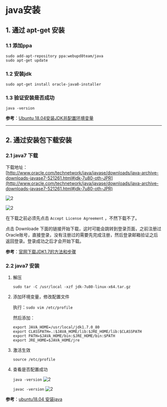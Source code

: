# java安装

## 1. 通过 apt-get 安装

### 1.1 添加ppa

```shell
sudo add-apt-repository ppa:webupd8team/java
sudo apt-get update
```

### 1.2 安装jdk

```shell
sudo apt-get install oracle-java8-installer
```

### 1.3 验证安装是否成功

```shell
java -version
```

**参考**：[Ubuntu 18.04安装JDK并配置环境变量](https://blog.csdn.net/pxmxx/article/details/80106239)

---

## 2. 通过安装包下载安装

### 2.1 java7 下载

 下载地址：[http://www.oracle.com/technetwork/java/javase/downloads/java-archive-downloads-javase7-521261.html#jdk-7u80-oth-JPR](http://www.oracle.com/technetwork/java/javase/downloads/java-archive-downloads-javase7-521261.html#jdk-7u80-oth-JPR)

![2](http://ww1.sinaimg.cn/large/006alGmrly1g1yi1ps4epj30jh094ab6.jpg)

![2](http://ww1.sinaimg.cn/large/006alGmrly1g1yi2cjbprj30j30g241h.jpg)

在下载之前必须先点击 `Accept License Agreement`  ，不然下载不了。

点击 Downloade 下面的链接开始下载，这时可能会跳转到登录页面，之前注册过Oracle账号，直接登录，没有注册过的需要先完成注册，然后登录邮箱验证之后返回登录。登录成功之后才会开始下载。

**参考**：[官网下载JDK1.7的方法和步骤](https://blog.csdn.net/liu59412/article/details/82353392)

### 2.2 java7 安装

1. 解压

    ```shell
    sudo tar -C /usr/local -xzf jdk-7u80-linux-x64.tar.gz
    ```

2. 添加环境变量，修改配置文件

    执行：`sudo vim /etc/profile`

    然后添加：

    ```shell
    export JAVA_HOME=/usr/local/jdk1.7.0_80
    export CLASSPATH=.:$JAVA_HOME/lib:$JRE_HOME/lib:$CLASSPATH
    export PATH=$JAVA_HOME/bin:$JRE_HOME/bin:$PATH
    export JRE_HOME=$JAVA_HOME/jre
    ```

3. 激活生效

    `source /etc/profile`

4. 查看是否配置成功

    `java -version`
    ![2](http://ww1.sinaimg.cn/large/006alGmrly1g1yio4m895j30gk01zt8v.jpg)

    `javac -version`
    ![2](http://ww1.sinaimg.cn/large/006alGmrly1g1yiojw706j3063010glh.jpg)

**参考**：[ubuntu18.04 安装java](https://blog.csdn.net/sangewuxie/article/details/80958611)